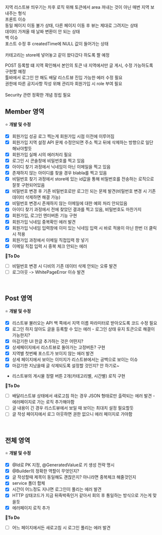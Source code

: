 지역 리스트뷰 띄우기는 차후 로직 위해 토큰에서 area 꺼내는 것이 아닌 매번 지역 보내주는 형식<br>
프론트 이슈<br> 
동일 페이지 이동 불가 상태, 다른 페이지 이동 후 뷰는 제대로 그려지는 상태<br>
데이터 가져올 때 날짜 변환이 안 되는 상태<br>
백 이슈<br>
포스트 수정 후 createdTime에 NULL 값이 들어가는 상태<br>
<br>
카테고리는 store에 넣어놓고 같이 왔다갔다 하도록 짤 예정<br>

POST 등록할 떄 지역 확인해서 본인의 토큰 내 지역에서만 글 게시, 수정 가능하도록 구현할 예정<br>
툴바에서 로그인 안 해도 배달 리스트뷰 진입 가능한 에러 수정 필요<br>
권한에 따른 공지사항 작성 위해 관리자 회원가입 시 role 부여 필요<br>                        
Security 관련 정확한 개념 정립 필요<br>           

## Member 영역 
⭐ **개발 및 수정**
- [x]  회원가입 성공 로그 찍는게 회원가입 시점 이전에 이루어짐  
- [x]  회원가입 지역 설정 API 문제 수정안되면 주소 찍고 뒤에 삭제하는 방향으로 일단 해놔야할듯
- [x]  회원가입 실패 시의 에러처리 필요
- [x]  로그인 시 콘솔창에 비밀번호를 찍고 있음
- [x]  아이디 찾기 과정에서 닉네임이 아닌 이메일을 찍고 있음 
- [x]  존재하지 않는 아이디를 찾을 경우 blabla를 찍고 있음
- [x]  비밀번호 찾기 과정에서 store에 있는 id값을 통해 비밀번호를 전송하는 로직으로 잘못 구현되어있음
- [x]  비밀번호 변경 후 기존 비밀번호로만 로그인 되는 문제 발견(비밀번호 변경 시 기존 데이터 삭제하면 해결 가능)
- [x]  비밀번호 변경시 존재하지 않는 이메일에 대한 예외 처리 안되있음
- [x]  아이디 찾기 과정에서 전에 찾았던 결과를 찍고 있음, 비밀번호도 마찬가지   
- [x]  회원가입, 로그인 엔터버튼 기능 구현  
- [x]  회원가입 닉네임 중복확인 에러 발견  
- [x]  회원가입 닉네임 입력창에 이미 있는 닉네임 입력 시 바로 적용이 아닌 한번 더 클릭시 적용     
- [x]  회원가입 과정에서 이메일 직접입력 창 넣기  
- [x]  이메일 직접 입력 시 중복 체크 안되는 에러   

📍**To Do**
- [ ]  비밀번호 변경 시 디비의 기존 데이터 삭제 안되는 오류 발견 
- [ ]  로그아웃 -> WhitePageError 이슈 발견
<br>

## Post 영역 
⭐ **개발 및 수정**
- [x]  리스트뷰 불러오는 API 백 쪽에서 지역 이름 파라미터로 받아오도록 코드 수정 필요
- [x]  로그인 하지 않아도 글을 등록할 수 있는 에러 - 로그인 상태 유지 토큰으로 해결이 가능한지?
- [x]  마감기한 UI 한글 추가하는 것은 어떤지? 
- [x]  상세페이지에서 리스트뷰로 돌아가는 고정버튼? 구현   
- [x]  지역별 첫번째 포스트가 보이지 않는 에러 발견  
- [x]  상세 페이지에서 보이는 이미지가 리스트뷰에서는 공백으로 보이는 이슈  
- [x]  마감기한 지났을때 글 삭제되도록 설정할 것인지? 안 하기로~   
-  리스트뷰의 게시물 정렬 버튼 2개(카테고리별, 시간별) 로직 구현    

📍**To Do** 
- [ ]  배달리스트뷰 상태에서 새로고침 하는 경우 JSON 형태로만 출력되는 에러 발견 - 에러페이지로 가는 로직 추가해야함
- [ ]  글 내용이 긴 경우 리스트뷰에서 보일 때 보이는 최대치 설정 필요할듯
- [ ]  글 작성 페이지에서 로그 아웃하면 권한 없으니 에러 페이지로 가야함
<br>

## 전체 영역 
⭐ **개발 및 수정**
- [x]  @Id로 PK 지정, @GeneratedValue로 키 생성 전략 명시
- [x]  @Builder의 정확한 역할이 무엇인지?  
- [x]  글 작성할때 제목이 동일해도 괜찮은지? 아니라면 중복체크 해줄것인지  
- [x]  service 폴더 합체    
- [x]  시간이 어느정도 지나면 로그인이 풀리는 에러 발견
- [x]  HTTP 상태코드가 지금 뒤죽박죽인거 같아서 회의 후 통일하는 방식으로 가는게 맞을듯
- [x]  에러페이지 로직 추가     
  
📍**To Do**
- [ ]  어느 페이지에서든 새로고침 시 로그인 풀리는 에러 발견
  
<br>
